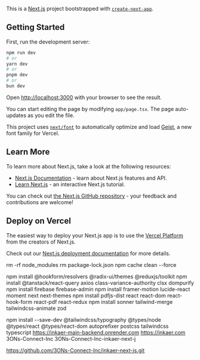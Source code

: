 This is a [Next.js](https://nextjs.org) project bootstrapped with [`create-next-app`](https://nextjs.org/docs/app/api-reference/cli/create-next-app).

## Getting Started

First, run the development server:

```bash
npm run dev
# or
yarn dev
# or
pnpm dev
# or
bun dev
```

Open [http://localhost:3000](http://localhost:3000) with your browser to see the result.

You can start editing the page by modifying `app/page.tsx`. The page auto-updates as you edit the file.

This project uses [`next/font`](https://nextjs.org/docs/app/building-your-application/optimizing/fonts) to automatically optimize and load [Geist](https://vercel.com/font), a new font family for Vercel.

## Learn More

To learn more about Next.js, take a look at the following resources:

- [Next.js Documentation](https://nextjs.org/docs) - learn about Next.js features and API.
- [Learn Next.js](https://nextjs.org/learn) - an interactive Next.js tutorial.

You can check out [the Next.js GitHub repository](https://github.com/vercel/next.js) - your feedback and contributions are welcome!

## Deploy on Vercel

The easiest way to deploy your Next.js app is to use the [Vercel Platform](https://vercel.com/new?utm_medium=default-template&filter=next.js&utm_source=create-next-app&utm_campaign=create-next-app-readme) from the creators of Next.js.

Check out our [Next.js deployment documentation](https://nextjs.org/docs/app/building-your-application/deploying) for more details.


rm -rf node_modules
rm package-lock.json
npm cache clean --force



npm install @hookform/resolvers @radix-ui/themes @reduxjs/toolkit 
npm install @tanstack/react-query axios class-variance-authority clsx dompurify 
npm install firebase firebase-admin 
npm install framer-motion lucide-react moment next next-themes 
npm install pdfjs-dist react react-dom react-hook-form react-pdf react-redux
 npm install sonner tailwind-merge tailwindcss-animate zod

npm install --save-dev @tailwindcss/typography @types/node @types/react @types/react-dom autoprefixer postcss tailwindcss typescript
https://inkaer-main-backend.onrender.com
https://inkaer.com
3ONs-Connect-Inc
3ONs-Connect-Inc-inkaer-next-j


https://github.com/3ONs-Connect-Inc/inkaer-next-js.git


